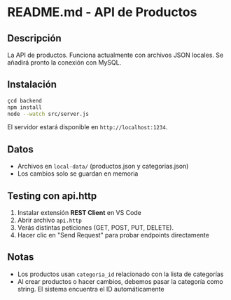 # README.md - API de Productos

## Descripción
La API de productos. Funciona actualmente con archivos JSON locales. Se añadirá pronto la conexión con MySQL.

## Instalación

```bash
çcd backend
npm install
node --watch src/server.js
```

El servidor estará disponible en `http://localhost:1234`.

## Datos
* Archivos en `local-data/` (productos.json y categorias.json)
* Los cambios solo se guardan en memoria

## Testing con api.http
1. Instalar extensión **REST Client** en VS Code
2. Abrir archivo `api.http`
3. Verás distintas peticiones (GET, POST, PUT, DELETE).
4. Hacer clic en "Send Request" para probar endpoints directamente

## Notas
* Los productos usan `categoria_id` relacionado con la lista de categorías
* Al crear productos o hacer cambios, debemos pasar la categoría como string. El sistema encuentra el ID automáticamente